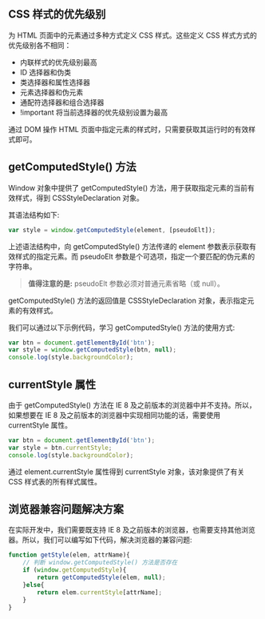 ## CSS 样式的优先级别为 HTML 页面中的元素通过多种方式定义 CSS 样式。这些定义 CSS 样式方式的优先级别各不相同：- 内联样式的优先级别最高- ID 选择器和伪类- 类选择器和属性选择器- 元素选择器和伪元素- 通配符选择器和组合选择器- !important 将当前选择器的优先级别设置为最高

通过 DOM 操作 HTML 页面中指定元素的样式时，只需要获取其运行时的有效样式即可。

## getComputedStyle() 方法Window 对象中提供了 getComputedStyle() 方法，用于获取指定元素的当前有效样式，得到 CSSStyleDeclaration 对象。

其语法结构如下:

```javascript
var style = window.getComputedStyle(element, [pseudoElt]);
```

上述语法结构中，向 getComputedStyle() 方法传递的 element 参数表示获取有效样式的指定元素。而 pseudoElt 参数是个可选项，指定一个要匹配的伪元素的字符串。

> **值得注意的是:** pseudoElt 参数必须对普通元素省略（或 null）。

getComputedStyle() 方法的返回值是 CSSStyleDeclaration 对象，表示指定元素的有效样式。

我们可以通过以下示例代码，学习 getComputedStyle() 方法的使用方式:

```javascript
var btn = document.getElementById('btn');var style = window.getComputedStyle(btn, null);console.log(style.backgroundColor);
```

## currentStyle 属性由于 getComputedStyle() 方法在 IE 8 及之前版本的浏览器中并不支持。所以，如果想要在 IE 8 及之前版本的浏览器中实现相同功能的话，需要使用 currentStyle 属性。```javascript
var btn = document.getElementById('btn');var style = btn.currentStyle;console.log(style.backgroundColor);
```

通过 element.currentStyle 属性得到 currentStyle 对象，该对象提供了有关 CSS 样式表的所有样式属性。## 浏览器兼容问题解决方案在实际开发中，我们需要既支持 IE 8 及之前版本的浏览器，也需要支持其他浏览器。所以，我们可以编写如下代码，解决浏览器的兼容问题:

```javascript
function getStyle(elem, attrName){    // 判断 window.getComputedStyle() 方法是否存在    if (window.getComputedStyle){        return getComputedStyle(elem, null);    }else{        return elem.currentStyle[attrName];    }}
```